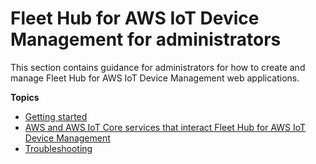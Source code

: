 # Fleet Hub for AWS IoT Device Management for administrators<a name="aws-iot-monitor-admin"></a>

This section contains guidance for administrators for how to create and manage Fleet Hub for AWS IoT Device Management web applications\.

**Topics**
+ [Getting started](aws-iot-monitor-admin-getting-started.md)
+ [AWS and AWS IoT Core services that interact Fleet Hub for AWS IoT Device Management](aws-iot-monitor-admin-services-interact.md)
+ [Troubleshooting](aws-iot-monitor-admin-troubleshoot.md)